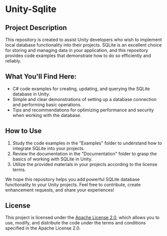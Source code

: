 # Unity-Sqlite

## Project Description
This repository is created to assist Unity developers who wish to implement local database functionality into their projects. SQLite is an excellent choice for storing and managing data in your application, and this repository provides code examples that demonstrate how to do so efficiently and reliably.

What You'll Find Here:
----------------------
- C# code examples for creating, updating, and querying the SQLite database in Unity.
- Simple and clear demonstrations of setting up a database connection and performing basic operations.
- Tips and recommendations for optimizing performance and security when working with the database.

## How to Use
1. Study the code examples in the "Examples" folder to understand how to integrate SQLite into your projects.
2. Review the documentation in the "Documentation" folder to grasp the basics of working with SQLite in Unity.
3. Utilize the provided materials in your projects according to the license terms.

We hope this repository helps you add powerful SQLite database functionality to your Unity projects. Feel free to contribute, create enhancement requests, and share your experiences!

## License
This project is licensed under the [Apache License 2.0](LICENSE), which allows you to use, modify, and distribute the code under the terms and conditions specified in the Apache License 2.0.
